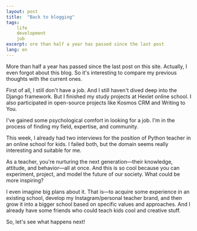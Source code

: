 ```yaml
---
layout: post
title:  "Back to blogging"
tags: 
    life
    development
    job
excerpt: ore than half a year has passed since the last post
lang: en
---
```

More than half a year has passed since the last post on this site. Actually, I even forgot about this blog. So it's interesting to compare my previous thoughts with the current ones.

First of all, I still don't have a job. And I still haven't dived deep into the Django framework. But I finished my study projects at Hexlet online school. I also participated in open-source projects like Kosmos CRM and Writing to You.

I've gained some psychological comfort in looking for a job. I'm in the process of finding my field, expertise, and community.

This week, I already had two interviews for the position of Python teacher in an online school for kids. I failed both, but the domain seems really interesting and suitable for me.

As a teacher, you're nurturing the next generation—their knowledge, attitude, and behavior—all at once. And this is so cool because you can experiment, project, and model the future of our society. What could be more inspiring?

I even imagine big plans about it. That is—to acquire some experience in an existing school, develop my Instagram/personal teacher brand, and then grow it into a bigger school based on specific values and approaches. And I already have some friends who could teach kids cool and creative stuff.

So, let's see what happens next!